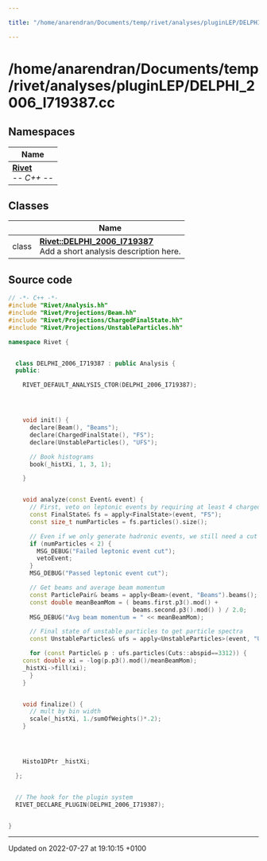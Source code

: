```yaml
---

title: "/home/anarendran/Documents/temp/rivet/analyses/pluginLEP/DELPHI_2006_I719387.cc"

---
```


# /home/anarendran/Documents/temp/rivet/analyses/pluginLEP/DELPHI_2006_I719387.cc



## Namespaces

| Name           |
| -------------- |
| **[Rivet](http://example.org/namespaces/namespacerivet/)** <br>-*- C++ -*-  |

## Classes

|                | Name           |
| -------------- | -------------- |
| class | **[Rivet::DELPHI_2006_I719387](http://example.org/classes/classrivet_1_1delphi__2006__i719387/)** <br>Add a short analysis description here.  |




## Source code

```cpp
// -*- C++ -*-
#include "Rivet/Analysis.hh"
#include "Rivet/Projections/Beam.hh"
#include "Rivet/Projections/ChargedFinalState.hh"
#include "Rivet/Projections/UnstableParticles.hh"

namespace Rivet {


  class DELPHI_2006_I719387 : public Analysis {
  public:

    RIVET_DEFAULT_ANALYSIS_CTOR(DELPHI_2006_I719387);




    void init() {
      declare(Beam(), "Beams");
      declare(ChargedFinalState(), "FS");
      declare(UnstableParticles(), "UFS");

      // Book histograms
      book(_histXi, 1, 3, 1);

    }


    void analyze(const Event& event) {
      // First, veto on leptonic events by requiring at least 4 charged FS particles
      const FinalState& fs = apply<FinalState>(event, "FS");
      const size_t numParticles = fs.particles().size();

      // Even if we only generate hadronic events, we still need a cut on numCharged >= 2.
      if (numParticles < 2) {
        MSG_DEBUG("Failed leptonic event cut");
        vetoEvent;
      }
      MSG_DEBUG("Passed leptonic event cut");

      // Get beams and average beam momentum
      const ParticlePair& beams = apply<Beam>(event, "Beams").beams();
      const double meanBeamMom = ( beams.first.p3().mod() +
                                   beams.second.p3().mod() ) / 2.0;
      MSG_DEBUG("Avg beam momentum = " << meanBeamMom);

      // Final state of unstable particles to get particle spectra
      const UnstableParticles& ufs = apply<UnstableParticles>(event, "UFS");

      for (const Particle& p : ufs.particles(Cuts::abspid==3312)) {
    const double xi = -log(p.p3().mod()/meanBeamMom);
    _histXi->fill(xi);
      }
    }


    void finalize() {
      // mult by bin width
      scale(_histXi, 1./sumOfWeights()*.2);
    }




    Histo1DPtr _histXi;

  };


  // The hook for the plugin system
  RIVET_DECLARE_PLUGIN(DELPHI_2006_I719387);


}
```


-------------------------------

Updated on 2022-07-27 at 19:10:15 +0100
